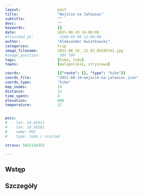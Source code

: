 ```yaml
---
layout:                 post
title:                  "Wejście na Jałowiec"
subtitle:               ""
desc:                   ""
keywords:               []
date:                   2021-08-19 16:00:00
#finished_at:            2100-02-09 12:00:00
author:                 "Aleksander Kwiatkowski"
categories:             trip
image_filename:         2021_08_19__12_02_DSC05741.jpg
#image_position:         50% 70%
tags:                   [hike, todo]
towns:                  [malopolskie, stryszawa]

coords:                 [{"route": [], "type": "hike"}]
coords_file:            "2021-08-19-wejscie-na-jalowiec.json"
coords_type:            "hike"
map_zooms:              14
distance:               12
time_spent:             4
elevation:              600
temperature:            17


pois:
#  - lat: 54.45911
#    lon: 18.56281
#    name: POI
#    type: todo / visited

strava: 5822138352

---
```



## Wstęp

## Szczegóły
